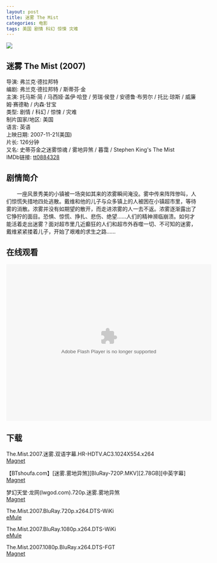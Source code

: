 ```yaml
---
layout: post
title: 迷雾 The Mist
categories: 电影
tags: 美国 剧情 科幻 惊悚 灾难
---
```


[![](http://i4.piimg.com/048d63540db670act.jpg)](http://i4.piimg.com/048d63540db670ac.jpg)

## 迷雾 The Mist (2007)
导演: 弗兰克·德拉邦特  
编剧: 弗兰克·德拉邦特 / 斯蒂芬·金  
主演: 托马斯·简 / 马西娅·盖伊·哈登 / 劳瑞·侯登 / 安德鲁·布劳尔 / 托比·琼斯 / 威廉姆·赛德勒 / 内森·甘宝  
类型: 剧情 / 科幻 / 惊悚 / 灾难  
制片国家/地区: 美国  
语言: 英语  
上映日期: 2007-11-21(美国)  
片长: 126分钟  
又名: 史蒂芬金之迷雾惊魂 / 雾地异煞 / 暮霭 / Stephen King's The Mist  
IMDb链接: [tt0884328](http://www.imdb.com/title/tt0884328)

## 剧情简介
　　一座风景秀美的小镇被一场突如其来的浓雾瞬间淹没。雾中传来阵阵惨叫，人们惊慌失措地四处逃散。戴维和他的儿子与众多镇上的人被困在小镇超市里，等待雾的消散。浓雾并没有如期望的散开，而走进浓雾的人一去不返。浓雾逐渐露出了它狰狞的面目。恐惧、惊慌、挣扎、悲伤、绝望……人们的精神濒临崩溃。如何才能活着走出迷雾？面对超市里几近癫狂的人们和超市外吞噬一切、不可知的迷雾，戴维紧紧搂着儿子，开始了艰难的求生之路……

## 在线观看
<embed height="415" width="544" quality="high" allowfullscreen="true" type="application/x-shockwave-flash" src="http://static.hdslb.com/miniloader.swf" flashvars="aid=1240263&page=1" pluginspage="http://www.adobe.com/shockwave/download/download.cgi?P1_Prod_Version=ShockwaveFlash" />

## 下载
The.Mist.2007.迷雾.双语字幕.HR-HDTV.AC3.1024X554.x264  
[Magnet](magnet:?xt=urn:btih:D695D21538646088F3D2333E154AB4D8A57DA31D)

【BTshoufa.com】\[迷雾.雾地异煞\]\[BluRay-720P.MKV\]\[2.78GB\]\[中英字幕\]  
[Magnet](magnet:?xt=urn:btih:96E408AC4CE787C93A7C1BE8827B38DD0572AFAF)

梦幻天堂·龙网(lwgod.com).720p.迷雾.雾地异煞  
[Magnet](magnet:?xt=urn:btih:69122645FA57089569CCCE3671399AF6CCE8E893)

The.Mist.2007.BluRay.720p.x264.DTS-WiKi  
[eMule](ed2k://|file|The.Mist.2007.BluRay.720p.x264.DTS-WiKi.mkv|7027834504|EB7C4F0BD011B087BD332F5FF021DF48|h=GTFQIILCSV6PCDUTKM7KNZIKVNQA3GZ4|/)

The.Mist.2007.BluRay.1080p.x264.DTS-WiKi  
[eMule](ed2k://|file|The.Mist.2007.BluRay.1080p.x264.DTS-WiKi.mkv|11704693531|1DCFB486D260069C175A982E3D142C9E|h=IPAEONW3EF4E3JJG6MAWKEVK5OCKF5NY|/)

The.Mist.2007.1080p.BluRay.x264.DTS-FGT  
[Magnet](magnet:?xt=urn:btih:5DB18F180113C7307B2BF0114BD4B91AD7226BC6)
